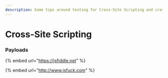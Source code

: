 ```yaml
---
description: Some tips around testing for Cross-Site Scripting and crafting payloads
---
```


# Cross-Site Scripting

### Payloads

{% embed url="https://jsfiddle.net" %}

{% embed url="http://www.jsfuck.com" %}
